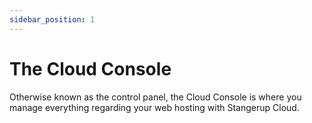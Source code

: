 ```yaml
---
sidebar_position: 1
---
```


# The Cloud Console

Otherwise known as the control panel, the Cloud Console is where you manage everything regarding your web hosting with Stangerup Cloud.
